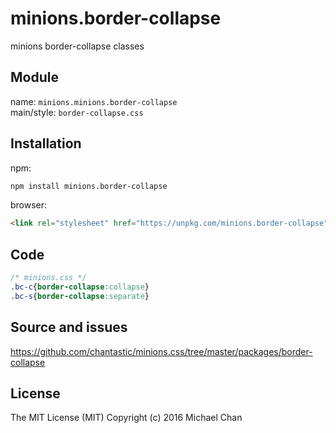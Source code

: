# minions.border-collapse
minions border-collapse classes

## Module
name: `minions.minions.border-collapse`  
main/style: `border-collapse.css`  

## Installation
npm:
```bash
npm install minions.border-collapse
```

browser:
```html
<link rel="stylesheet" href="https://unpkg.com/minions.border-collapse" />
```

## Code
```css
/* minions.css */
.bc-c{border-collapse:collapse}
.bc-s{border-collapse:separate}

```

## Source and issues

https://github.com/chantastic/minions.css/tree/master/packages/border-collapse

## License

The MIT License (MIT)
Copyright (c) 2016 Michael Chan